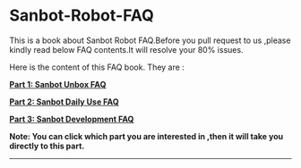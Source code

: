 # Sanbot-Robot-FAQ

This is a book about Sanbot Robot FAQ.Before you pull request to us ,please kindly read below FAQ contents.It will resolve your 80% issues.

Here is the content of this FAQ book. They are :

[**Part 1: Sanbot Unbox FAQ**](https://frank202020.gitbooks.io/sanbot-robot-faq/content/part1/)

[**Part 2: Sanbot Daily Use FAQ**](https://frank202020.gitbooks.io/sanbot-robot-faq/content/part2/)

[**Part 3: Sanbot Development FAQ**](https://frank202020.gitbooks.io/sanbot-robot-faq/content/part3/)



**Note: You can click which part you are interested in ,then it will take you directly to this part.**

----

